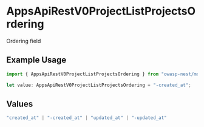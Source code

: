 # AppsApiRestV0ProjectListProjectsOrdering

Ordering field

## Example Usage

```typescript
import { AppsApiRestV0ProjectListProjectsOrdering } from "owasp-nest/models/operations";

let value: AppsApiRestV0ProjectListProjectsOrdering = "-created_at";
```

## Values

```typescript
"created_at" | "-created_at" | "updated_at" | "-updated_at"
```